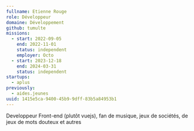 ```yaml
---
fullname: Etienne Rouge
role: Développeur
domaine: Développement
github: tumulte
missions:
  - start: 2022-09-05
    end: 2022-11-01
    status: independent
    employer: Octo
  - start: 2023-12-18
    end: 2024-03-31
    status: independent
startups:
  - aplus
previously:
  - aides.jeunes
uuid: 1415e5ca-9400-45b9-9dff-83b5a84953b1
---
```

Developpeur Front-end (plutôt vuejs), fan de musique, jeux de sociétés, de jeux de mots douteux et autres